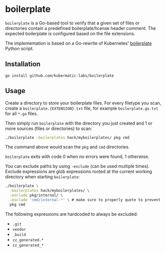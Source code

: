 # boilerplate

`boilerplate` is a Go-based tool to verify that a given set of files
or directories contain a predefined boilerplate/license header comment.
The expected boilerplate is configured based on the file extensions.

The implementation is based on a Go-rewrite of Kubernetes'
[boilerplate](https://github.com/kubernetes/kubernetes/tree/master/hack/boilerplate)
Python script.

## Installation

```
go install github.com/kubermatic-labs/boilerplate
```

## Usage

Create a directory to store your boilerplate files. For every filetype
you scan, create a `boilerplate.{EXTENSION}.txt` file, for example
`boilerplate.go.txt` for all `*.go` files.

Then simply run `boilerplate` with the directory you just created and
1 or more sources (files or directories) to scan:

```bash
./boilerplate -boilerplates hack/myboilerplates/ pkg cmd
```

The command above would scan the `pkg` and `cmd` directories.

`boilerplate` exits with code 0 when no errors were found, 1 otherwise.

You can exclude paths by using `-exclude` (can be used multiple times).
Exclude expressions are glob expressions rooted at the current working
directory when starting `boilerplate`:

```bash
./boilerplate \
  -boilerplates hack/myboilerplates/ \
  -exclude pkg/internal/ \
  -exclude 'cmd/internal-*' \ # make sure to properly quote to prevent shell globbing
  pkg cmd
```

The following expressions are hardcoded to always be excluded:

* `.git`
* `vendor`
* `_build`
* `zz_generated.*`
* `zz_generated_*`
